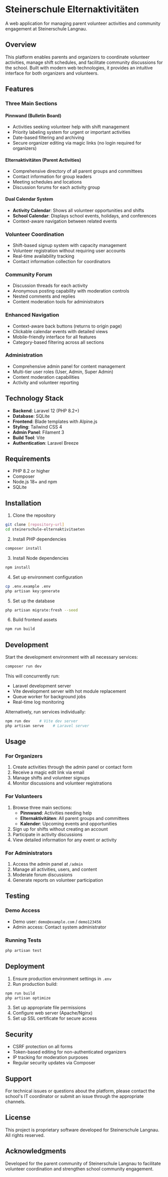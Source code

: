# Steinerschule Elternaktivitäten

A web application for managing parent volunteer activities and community engagement at Steinerschule Langnau.

## Overview

This platform enables parents and organizers to coordinate volunteer activities, manage shift schedules, and facilitate community discussions for the school. Built with modern web technologies, it provides an intuitive interface for both organizers and volunteers.

## Features

### Three Main Sections

#### Pinnwand (Bulletin Board)
- Activities seeking volunteer help with shift management
- Priority labeling system for urgent or important activities
- Date-based filtering and archiving
- Secure organizer editing via magic links (no login required for organizers)

#### Elternaktivitäten (Parent Activities)
- Comprehensive directory of all parent groups and committees
- Contact information for group leaders
- Meeting schedules and locations
- Discussion forums for each activity group

#### Dual Calendar System
- **Activity Calendar**: Shows all volunteer opportunities and shifts
- **School Calendar**: Displays school events, holidays, and conferences
- Context-aware navigation between related events

### Volunteer Coordination
- Shift-based signup system with capacity management
- Volunteer registration without requiring user accounts
- Real-time availability tracking
- Contact information collection for coordinators

### Community Forum
- Discussion threads for each activity
- Anonymous posting capability with moderation controls
- Nested comments and replies
- Content moderation tools for administrators

### Enhanced Navigation
- Context-aware back buttons (returns to origin page)
- Clickable calendar events with detailed views
- Mobile-friendly interface for all features
- Category-based filtering across all sections

### Administration
- Comprehensive admin panel for content management
- Multi-tier user roles (User, Admin, Super Admin)
- Content moderation capabilities
- Activity and volunteer reporting

## Technology Stack

- **Backend**: Laravel 12 (PHP 8.2+)
- **Database**: SQLite
- **Frontend**: Blade templates with Alpine.js
- **Styling**: Tailwind CSS 4
- **Admin Panel**: Filament 3
- **Build Tool**: Vite
- **Authentication**: Laravel Breeze

## Requirements

- PHP 8.2 or higher
- Composer
- Node.js 18+ and npm
- SQLite

## Installation

1. Clone the repository
```bash
git clone [repository-url]
cd steinerschule-elternaktivitaeten
```

2. Install PHP dependencies
```bash
composer install
```

3. Install Node dependencies
```bash
npm install
```

4. Set up environment configuration
```bash
cp .env.example .env
php artisan key:generate
```

5. Set up the database
```bash
php artisan migrate:fresh --seed
```

6. Build frontend assets
```bash
npm run build
```

## Development

Start the development environment with all necessary services:
```bash
composer run dev
```

This will concurrently run:
- Laravel development server
- Vite development server with hot module replacement
- Queue worker for background jobs
- Real-time log monitoring

Alternatively, run services individually:
```bash
npm run dev    # Vite dev server
php artisan serve    # Laravel server
```

## Usage

### For Organizers
1. Create activities through the admin panel or contact form
2. Receive a magic edit link via email
3. Manage shifts and volunteer signups
4. Monitor discussions and volunteer registrations

### For Volunteers
1. Browse three main sections:
   - **Pinnwand**: Activities needing help
   - **Elternaktivitäten**: All parent groups and committees
   - **Kalender**: Upcoming events and opportunities
2. Sign up for shifts without creating an account
3. Participate in activity discussions
4. View detailed information for any event or activity

### For Administrators
1. Access the admin panel at `/admin`
2. Manage all activities, users, and content
3. Moderate forum discussions
4. Generate reports on volunteer participation

## Testing

### Demo Access
- Demo user: `demo@example.com` / `demo123456`
- Admin access: Contact system administrator

### Running Tests
```bash
php artisan test
```

## Deployment

1. Ensure production environment settings in `.env`
2. Run production build:
```bash
npm run build
php artisan optimize
```

3. Set up appropriate file permissions
4. Configure web server (Apache/Nginx)
5. Set up SSL certificate for secure access

## Security

- CSRF protection on all forms
- Token-based editing for non-authenticated organizers
- IP tracking for moderation purposes
- Regular security updates via Composer

## Support

For technical issues or questions about the platform, please contact the school's IT coordinator or submit an issue through the appropriate channels.

## License

This project is proprietary software developed for Steinerschule Langnau. All rights reserved.

## Acknowledgments

Developed for the parent community of Steinerschule Langnau to facilitate volunteer coordination and strengthen school community engagement.